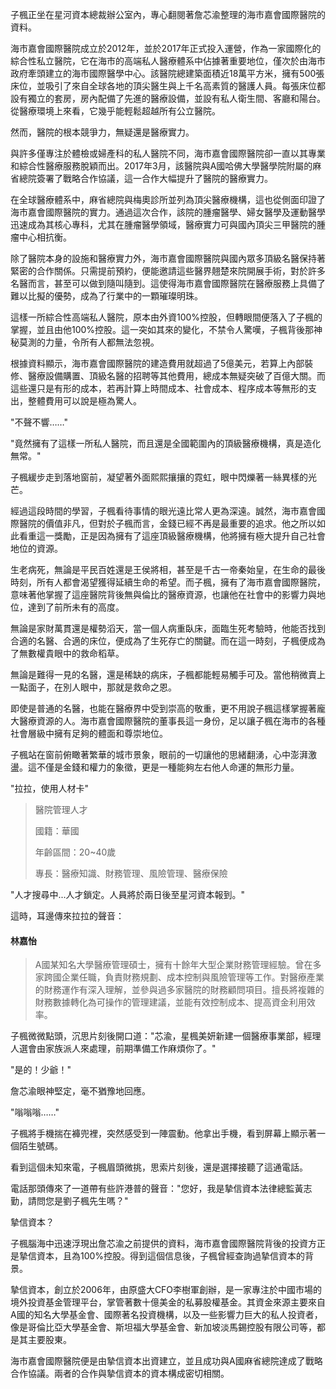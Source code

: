 子楓正坐在星河資本總裁辦公室內，專心翻閱著詹芯渝整理的海市嘉會國際醫院的資料。

海市嘉會國際醫院成立於2012年，並於2017年正式投入運營，作為一家國際化的綜合性私立醫院，它在海市的高端私人醫療體系中佔據著重要地位，僅次於由海市政府牽頭建立的海市國際醫學中心。該醫院總建築面積近18萬平方米，擁有500張床位，並吸引了來自全球各地的頂尖醫生與上千名高素質的醫護人員。每張床位都設有獨立的套房，房內配備了先進的醫療設備，並設有私人衛生間、客廳和陽台。從醫療環境上來看，它幾乎能輕鬆超越所有公立醫院。

然而，醫院的根本競爭力，無疑還是醫療實力。

與許多僅專注於體檢或婦產科的私人醫院不同，海市嘉會國際醫院卻一直以其專業和綜合性醫療服務脫穎而出。2017年3月，該醫院與A國哈佛大學醫學院附屬的麻省總院簽署了戰略合作協議，這一合作大幅提升了醫院的醫療實力。

在全球醫療體系中，麻省總院與梅奧診所並列為頂尖醫療機構，這也從側面印證了海市嘉會國際醫院的實力。通過這次合作，該院的腫瘤醫學、婦女醫學及運動醫學迅速成為其核心專科，尤其在腫瘤醫學領域，醫療實力可與國內頂尖三甲醫院的腫瘤中心相抗衡。

除了醫院本身的設施和醫療實力外，海市嘉會國際醫院與國內眾多頂級名醫保持著緊密的合作關係。只需提前預約，便能邀請這些醫界翹楚來院開展手術，對於許多名醫而言，甚至可以做到隨叫隨到。這使得海市嘉會國際醫院在醫療服務上具備了難以比擬的優勢，成為了行業中的一顆璀璨明珠。

這樣一所綜合性高端私人醫院，原本由外資100%控股，但轉眼間便落入了子楓的掌握，並且由他100%控股。這一突如其來的變化，不禁令人驚嘆，子楓背後那神秘莫測的力量，令所有人都無法忽視。

根據資料顯示，海市嘉會國際醫院的建造費用就超過了5億美元，若算上內部裝修、醫療設備購置、頂級名醫的招聘等其他費用，總成本無疑突破了百億大關。而這些還只是有形的成本，若再計算上時間成本、社會成本、程序成本等無形的支出，整體費用可以說是極為驚人。

"不聲不響……"

"竟然擁有了這樣一所私人醫院，而且還是全國範圍內的頂級醫療機構，真是造化無常。"

子楓緩步走到落地窗前，凝望著外面熙熙攘攘的霓虹，眼中閃爍著一絲異樣的光芒。

經過這段時間的學習，子楓看待事情的眼光遠比常人更為深遠。誠然，海市嘉會國際醫院的價值非凡，但對於子楓而言，金錢已經不再是最重要的追求。他之所以如此看重這一獎勵，正是因為擁有了這座頂級醫療機構，他將擁有極大提升自己社會地位的資源。

生老病死，無論是平民百姓還是王侯將相，甚至是千古一帝秦始皇，在生命的最後時刻，所有人都會渴望獲得延續生命的希望。而子楓，擁有了海市嘉會國際醫院，意味著他掌握了這座醫院背後無與倫比的醫療資源，也讓他在社會中的影響力與地位，達到了前所未有的高度。

無論是家財萬貫還是權勢滔天，當一個人病重臥床，面臨生死考驗時，他能否找到合適的名醫、合適的床位，便成為了生死存亡的關鍵。而在這一時刻，子楓便成為了無數權貴眼中的救命稻草。

無論是難得一見的名醫，還是稀缺的病床，子楓都能輕易觸手可及。當他稍微賣上一點面子，在別人眼中，那就是救命之恩。

即使是普通的名醫，也能在醫療界中受到崇高的敬重，更不用說子楓這樣掌握著龐大醫療資源的人。海市嘉會國際醫院的董事長這一身份，足以讓子楓在海市的各種社會層級中擁有足夠的體面和尊崇地位。

子楓站在窗前俯瞰著繁華的城市景象，眼前的一切讓他的思緒翻湧，心中澎湃激盪。這不僅是金錢和權力的象徵，更是一種能夠左右他人命運的無形力量。

"拉拉，使用人材卡"

>醫院管理人才
>
>國籍：華國
>
>年齡區間：20~40歲
>
>專長：醫療知識、財務管理、風險管理、醫療保險

"人才搜尋中...人才鎖定。人員將於兩日後至星河資本報到。"

這時，耳邊傳來拉拉的聲音：

#### 林嘉怡
>A國某知名大學醫療管理碩士，擁有十餘年大型企業財務管理經驗。曾在多家跨國企業任職，負責財務規劃、成本控制與風險管理等工作。對醫療產業的財務運作有深入理解，並參與過多家醫院的財務顧問項目。擅長將複雜的財務數據轉化為可操作的管理建議，並能有效控制成本、提高資金利用效率。

子楓微微點頭，沉思片刻後開口道："芯渝，星楓美妍新建一個醫療事業部，經理人選會由家族派人來處理，前期準備工作麻煩你了。"

"是的！少爺！"

詹芯渝眼神堅定，毫不猶豫地回應。

"嗡嗡嗡……"

子楓將手機揣在褲兜裡，突然感受到一陣震動。他拿出手機，看到屏幕上顯示著一個陌生號碼。

看到這個未知來電，子楓眉頭微挑，思索片刻後，還是選擇接聽了這通電話。

電話那頭傳來了一道帶有些許港普的聲音："您好，我是摯信資本法律總監黃志勤，請問您是劉子楓先生嗎？"

摯信資本？

子楓腦海中迅速浮現出詹芯渝之前提供的資料，海市嘉會國際醫院背後的投資方正是摯信資本，且為100%控股。得到這個信息後，子楓曾經查詢過摯信資本的背景。

摯信資本，創立於2006年，由原盛大CFO李樹軍創辦，是一家專注於中國市場的境外投資基金管理平台，掌管著數十億美金的私募股權基金。其資金來源主要來自A國的知名大學基金會、國際著名投資機構，以及一些影響力巨大的私人投資者，像是哥倫比亞大學基金會、斯坦福大學基金會、新加坡淡馬錫控股有限公司等，都是其主要股東。

海市嘉會國際醫院便是由摯信資本出資建立，並且成功與A國麻省總院達成了戰略合作協議。兩者的合作與摯信資本的資本構成密切相關。

